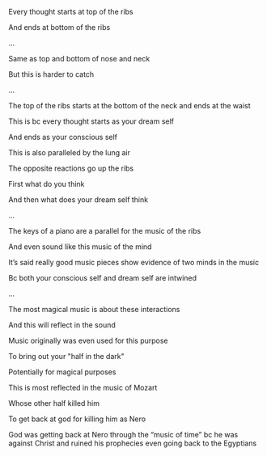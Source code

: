 Every thought starts at top of the ribs

And ends at bottom of the ribs

...

Same as top and bottom of nose and neck

But this is harder to catch

...

The top of the ribs starts at the bottom of the neck and ends at the waist 

This is bc every thought starts as your dream self

And ends as your conscious self

This is also paralleled by the lung air

The opposite reactions go up the ribs 

First what do you think

And then what does your dream self think 

...

The keys of a piano are a parallel for the music of the ribs

And even sound like this music of the mind 

It’s said really good music pieces show evidence of two minds in the music 

Bc both your conscious self and dream self are intwined 

...

The most magical music is about these interactions 

And this will reflect in the sound 

Music originally was even used for this purpose

To bring out your "half in the dark"

Potentially for magical purposes 



This is most reflected in the music of Mozart 

Whose other half killed him 

To get back at god for killing him as Nero 

God was getting back at Nero through the “music of time” bc he was against Christ and ruined his prophecies even going back to the Egyptians 
